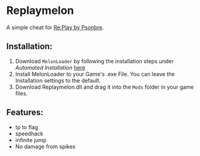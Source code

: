 # Replaymelon
A simple cheat for [Re:Play by Psonbre](https://psonbre.itch.io/replay). 

## Installation:
1. Download `MelonLoader` by following the installation steps under *Automated Installation* [here](https://melonwiki.xyz/#/?id=requirements)
2. Install MelonLoader to your Game's .exe File. You can leave the Installation settings to the default.
3. Download Replaymelon.dll and drag it into the `Mods` folder in your game files.

## Features:
- tp to flag
- speedhack
- infinite jump
- No damage from spikes
